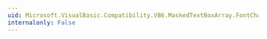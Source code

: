 ```yaml
---
uid: Microsoft.VisualBasic.Compatibility.VB6.MaskedTextBoxArray.FontChanged
internalonly: False
---
```


